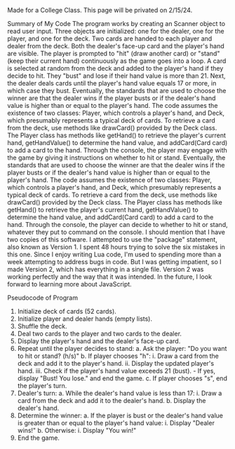Made for a College Class.
This page will be privated on 2/15/24.

Summary of My Code
  The program works by creating an Scanner object to read user input. Three objects are initialized: one for the dealer, one for the player, and one for the deck. Two cards are handed to each player and dealer from the deck. Both the dealer's face-up card and the player's hand are visible. The player is prompted to "hit" (draw another card) or "stand" (keep their current hand) continuously as the game goes into a loop. A card is selected at random from the deck and added to the player's hand if they decide to hit. They "bust" and lose if their hand value is more than 21. Next, the dealer deals cards until the player's hand value equals 17 or more, in which case they bust. Eventually, the standards that are used to choose the winner are that the dealer wins if the player busts or if the dealer's hand value is higher than or equal to the player's hand. The code assumes the existence of two classes: Player, which controls a player's hand, and Deck, which presumably represents a typical deck of cards. To retrieve a card from the deck, use methods like drawCard() provided by the Deck class. The Player class has methods like getHand() to retrieve the player's current hand, getHandValue() to determine the hand value, and addCard(Card card) to add a card to the hand. Through the console, the player may engage with the game by giving it instructions on whether to hit or stand. Eventually, the standards that are used to choose the winner are that the dealer wins if the player busts or if the dealer's hand value is higher than or equal to the player's hand. The code assumes the existence of two classes: Player, which controls a player's hand, and Deck, which presumably represents a typical deck of cards. To retrieve a card from the deck, use methods like drawCard() provided by the Deck class. The Player class has methods like getHand() to retrieve the player's current hand, getHandValue() to determine the hand value, and addCard(Card card) to add a card to the hand. Through the console, the player can decide to whether to hit or stand, whatever they put to command on the console. I should mention that I have two copies of this software. I attempted to use the "package" statement, also known as Version 1. I spent 48 hours trying to solve the six mistakes in this one. Since I enjoy writing Lua code, I'm used to spending more than a week attempting to address bugs in code. But I was getting impatient, so I made Version 2, which has everything in a single file. Version 2 was working perfectly and the way that it was intended. In the future, I look forward to learning more about JavaScript.


Pseudocode of Program
1. Initialize deck of cards (52 cards).
2. Initialize player and dealer hands (empty lists).
3. Shuffle the deck.
4. Deal two cards to the player and two cards to the dealer.
5. Display the player's hand and the dealer's face-up card.
6. Repeat until the player decides to stand:
    a. Ask the player: "Do you want to hit or stand? (h/s)"
    b. If player chooses "h":
        i. Draw a card from the deck and add it to the player's hand.
        ii. Display the updated player's hand.
        iii. Check if the player's hand value exceeds 21 (bust).
            - If yes, display "Bust! You lose." and end the game.
    c. If player chooses "s", end the player's turn.
7. Dealer's turn:
    a. While the dealer's hand value is less than 17:
        i. Draw a card from the deck and add it to the dealer's hand.
    b. Display the dealer's hand.
8. Determine the winner:
    a. If the player is bust or the dealer's hand value is greater than or equal to the player's hand value:
        i. Display "Dealer wins!"
    b. Otherwise:
        i. Display "You win!"
9. End the game.

